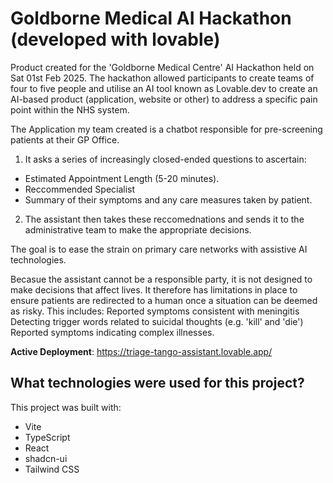 # Goldborne Medical AI Hackathon (developed with lovable)
Product created for the 'Goldborne Medical Centre' AI Hackathon held on Sat 01st Feb 2025.
The hackathon allowed participants to create teams of four to five people and utilise an AI tool known as Lovable.dev to create an AI-based product (application, website or other) to address a specific pain point within the NHS system.

The Application my team created is a chatbot responsible for pre-screening patients at their GP Office.
1. It asks a series of increasingly closed-ended questions to ascertain:
  - Estimated Appointment Length (5-20 minutes).
  - Reccommended Specialist 
  - Summary of their symptoms and any care measures taken by patient.
2. The assistant then takes these reccomednations and sends it to the administrative team to make the appropriate decisions.
  
The goal is to ease the strain on primary care networks with assistive AI technologies.

Becasue the assistant cannot be a responsible party, it is not designed to make decisions that affect lives. It therefore has limitations in place to ensure patients are redirected to a human once a situation can be deemed as risky. This includes:
Reported symptoms consistent with meningitis
Detecting trigger words related to suicidal thoughts (e.g. 'kill' and 'die')
Reported symptoms indicating complex illnesses.

**Active Deployment**: https://triage-tango-assistant.lovable.app/

## What technologies were used for this project?
This project was built with:
- Vite
- TypeScript
- React
- shadcn-ui
- Tailwind CSS
